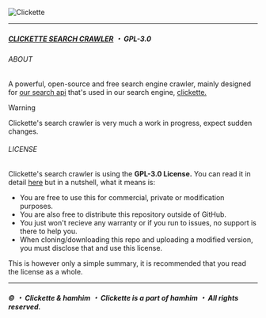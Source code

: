 ![Clickette](https://clickette.net/assets-homepage/img/wordmark-color.svg)<br>

---
##### [CLICKETTE SEARCH CRAWLER](https://github.com/Clickette/search-crawl) ・ GPL-3.0
###### ABOUT
A powerful, open-source and free search engine crawler, mainly designed for [our search api](https://github.com/Clickette/search-api) that's used in our search engine, [clickette.](https://search.clickette.net)
> [!WARNING]  
> Clickette's search crawler is very much a work in progress, expect sudden changes.

###### LICENSE
Clickette's search crawler is using the **GPL-3.0 License.** You can read it in detail [here](https://github.com/Clickette/search/blob/main/LICENSE) but in a nutshell, what it means is:
- You are free to use this for commercial, private or modification purposes.
- You are also free to distribute this repository outside of GitHub.
- You just won't recieve any warranty or if you run to issues, no support is there to help you.
- When cloning/downloading this repo and uploading a modified version, you must disclose that and use this license.

This is however only a simple summary, it is recommended that you read the license as a whole.


---
##### © ・ Clickette & hamhim ・ Clickette is a part of hamhim ・ All rights reserved.
